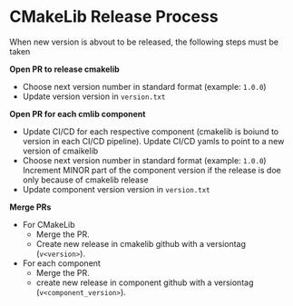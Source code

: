 
# CMakeLib Release Process

When new version is abvout to be released, the following steps must be taken

**Open PR to release cmakelib**

- Choose next version number in standard format (example: `1.0.0`)
- Update version version in `version.txt`

**Open PR for each cmlib component**

- Update CI/CD for each respective component (cmakelib is boiund to version in each CI/CD pipeline).
  Update CI/CD yamls to point to a new version of cmaikelib
- Choose next version number in standard format (example: `1.0.0`)
  Increment MINOR part of the component version if the release is doe only because of cmakelib release 
- Update component version version in `version.txt`

**Merge PRs**

- For CMakeLib
  - Merge the PR.
  - Create new release in cmakelib github with a versiontag (`v<version>`).
- For each component
  - Merge the PR.
  - create new release in component github with a versiontag (`v<component_version>`).



